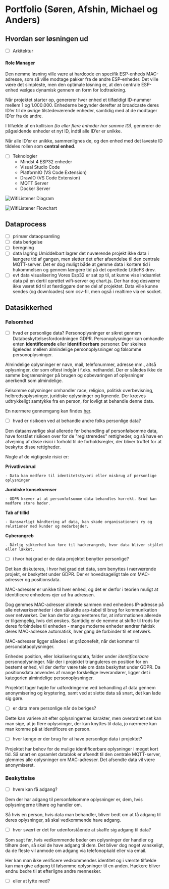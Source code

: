 # Portfolio (Søren, Afshin, Michael og Anders)

## Hvordan ser løsningen ud
- [ ] Arkitektur

#### Role Manager
Den nemme løsning ville være at hardcode en specifik ESP-enheds MAC-adresse, som så ville modtage pakker fra de andre ESP-enheder. Det ville være det simpleste, men den optimale løsning er, at den centrale ESP-enhed vælges dynamisk gennem en form for lodtrækning.

Når projektet starter op, genererer hver enhed et tilfældigt ID-nummer mellem 1 og 1.000.000. Enhederne begynder derefter at broadcaste deres ID’er til de øvrige tilstedeværende enheder, samtidig med at de modtager ID’er fra de andre.

I tilfælde af en kollision *(to eller flere enheder har samme ID)*, genererer de pågældende enheder et nyt ID, indtil alle ID’er er unikke.

Når alle ID’er er unikke, sammenlignes de, og den enhed med det laveste ID tildeles rollen som **central enhed**.

- [ ] Teknologier
  - Mindst 4 ESP32 enheder
  - Visual Studio Code
  - PlatformIO (VS Code Extension)
  - DrawIO (VS Code Extension)
  - MQTT Server
  - Docker Server

![WifiListener Diagram](./diagrams/WiFiSnifferDiagram_export.png)

![WifiListener Flowchart](./diagrams/WiFiSnifferFlowchart_export.png)

## Dataprocess
- [ ] primær dataopsamling  
- [ ] data berigelse
- [ ] beregning
- [ ] data lagring
Umiddelbart lagrer det nuværende projekt ikke data i længere tid af gangen, men sletter det efter afsendelse til den centrale MQTT-server. Det er dog muligt både at gemme data i kortere tid i hukommelsen og gennem længere tid på det oprettede LittleFS drev.
- [ ] evt data visualisering
Vores Esp32 er sat op til, at kunne vise indsamlet data på en dertil oprettet wifi-server og chart.js. Der har dog desværre ikke været tid til at færdiggøre denne del af projektet. Data ville kunne sendes (og downloades) som csv-fil, men også i realtime via en socket.

## Datasikkerhed

### Følsomhed
  - [ ] hvad er personlige data?
  Personoplysninger er sikret gennem Databeskyttelsesfordordningen GDPR. Personoplysninger kan omhandle enten __identificerede__ eller __identificerbare__ personer. Der skelnes ligeledes mellem almindelige personoplysninger og følsomme personoplysninger.

  Almindelige oplysninger er navn, mail, telefonummer, adresse mm., altså oplysninger, der som oftest indgår i f.eks. nethandel. Der er således ikke de samme begrænsninger på brugen og opbevaringen af oplysninger anerkendt som almindelige.

  Følsomme oplysninger omhandler race, religion, politisk overbevisning, helbredsoplysninger, juridiske oplysninger og lignende. Der kræves udtrykkeligt samtykke fra en person, for lovligt at behandle denne data.
  
  En nærmere gennemgang kan findes [her](https://gdpr.dk/persondataforordningen/hvad-er-personoplysninger/).


  - [ ] hvad er risikoen ved at behandle andre folks personlige data?

  Den dataansvarlige skal allerede før behandling af personfølsomme data, have forstået risikoen over for de "registreredes" rettigheder, og så have en afvejning af disse risici i forhold til de forholdsregler, der bliver truffet for at beskytte disse rettigheder. 

  Nogle af de vigtigeste risici er: 

  **Privatlivsbrud**

    - Data kan medføre til identitetstyveri eller misbrug af personlige oplysninger

  **Juridiske konsekvenser**

    - GDPR kræver at at personfølsomme data behandles korrekt. Brud kan medføre store bøder.
  
  **Tab af tillid**

    - Uansvarligt håndtering af data, kan skade organisationers ry og relationer med kunder og medarbejder.
  
  **Cyberangreb**

    - Dårlig sikkerhed kan føre til hackerangreb, hvor data bliver stjålet eller lækket. 

  - [ ] i hvor høj grad er de data projektet benytter personlige?
  
  Det kan diskuteres, i hvor høj grad det data, som benyttes i nærværende projekt, er beskyttet under GDPR. Der er hovedsageligt tale om MAC-adresser og positionsdata. 
  
  MAC-adresser er unikke til hver enhed, og det er derfor i teorien muligt at identificere enhedens ejer ud fra adressen. 
  
  Dog gemmes MAC-adresser allerede sammen med enhedens IP-adresse på alle netværksenheder i den såkaldte arp-tabel til brug for kommunikation over netværket. Der kan derfor argumenteres for, at informationen allerede er tilgængelig, hvis det ønskes. Samtidig er de nemme at skifte til trods for deres forbindelse til enheden - mange moderne enheder ændrer faktisk deres MAC-adresse automatisk, hver gang de forbinder til et netværk.
  
  MAC-adresser ligger således i et gråzonefelt, når det kommer til persondataoplysninger.

  Enhedes position, eller lokaliseringsdata, falder under _identificerbare_ personoplysninger. Når der i projektet trianguleres en position for en bestemt enhed, vil der derfor være tale om data beskyttet under GDPR. Da positionsdata anvendes af mange forskellige leverandører, ligger det i kategorien almindelige personoplysninger.

  Projektet tager højde for udfordringerne ved behandling af data gennem anonymisering og kryptering, samt ved at slette data så snart, det kan lade sig gøre. 

  - [ ] er data mere personlige når de beriges?

  Dette kan variere alt efter oplysningernes karakter, men overordnet set kan man sige, at jo flere oplysninger, der kan knyttes til data, jo nærmere kan man komme på at identificere en person.

  - [ ] hvor længe er der brug for at have personlige data i projektet?

  Projektet har behov for de mulige identificerbare oplysninger i meget kort tid. Så snart en opsamlet datablok er afsendt til den centrale MQTT-server, glemmes alle oplysninger om MAC-adresser. Det afsendte data vil være anonymiseret.

### Beskyttelse
  - [ ] hvem kan få adgang?

  Dem der har adgang til personfølsomme oplysninger er, dem, hvis oplysningerne tilhøre og handler om. 

  Så hvis en person, hvis data man behandler, bliver bedt om at få adgang til deres oplysninger, så skal vedkommende have adgang. 

  - [ ] hvor svært er det for udenforstående at skaffe sig adgang til data?

  Som sagt før, hvis vedkommende beder om oplysninger der handler og tilhøre dem, så skal de have adgang til dem. Det bliver dog noget vanskeligt, da de fleste vil anmode om adgang via telefonopkald eller via email. 
  
  Her kan man ikke verificere vedkommendes identitet og i værste tilfælde kan man give adgang til følsomme oplysninger til en anden. Hackere bliver endnu bedre til at efterligne andre mennesker.

  - [ ] eller at lytte med?
